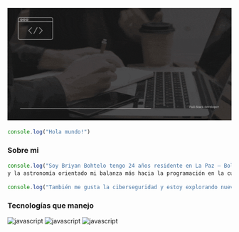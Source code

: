 ![Texto alternativo](./src/headerbriyan.gif)
```javascript
console.log("Hola mundo!")
```
### Sobre mi
```javascript
console.log("Soy Briyan Bohtelo tengo 24 años residente en La Paz – Bolivia soy un apasionado por la programación 
y la astronomía orientado mi balanza más hacia la programación en la cual decidí convertirme en Full-Stack developer.")
```
```javascript
console.log("También me gusta la ciberseguridad y estoy explorando nuevos horizontes en la web 3.0 y tecnologías relacionadas.")
```
### Tecnologías que manejo
<img src="https://images.vexels.com/media/users/3/166403/isolated/preview/a5a33bf3004830a2bd581e9fa65de660-icono-del-lenguaje-de-programaci-oacute-n-javascript-by-vexels.png" alt="javascript" width="50" heigth="50" /> <img src="https://icon-library.com/images/node-js-icon/node-js-icon-8.jpg" alt="javascript" width="40" heigth="40" /> <img src="https://cdn.freebiesupply.com/logos/large/2x/react-1-logo-png-transparent.png" alt="javascript" width="40" heigth="40" />
